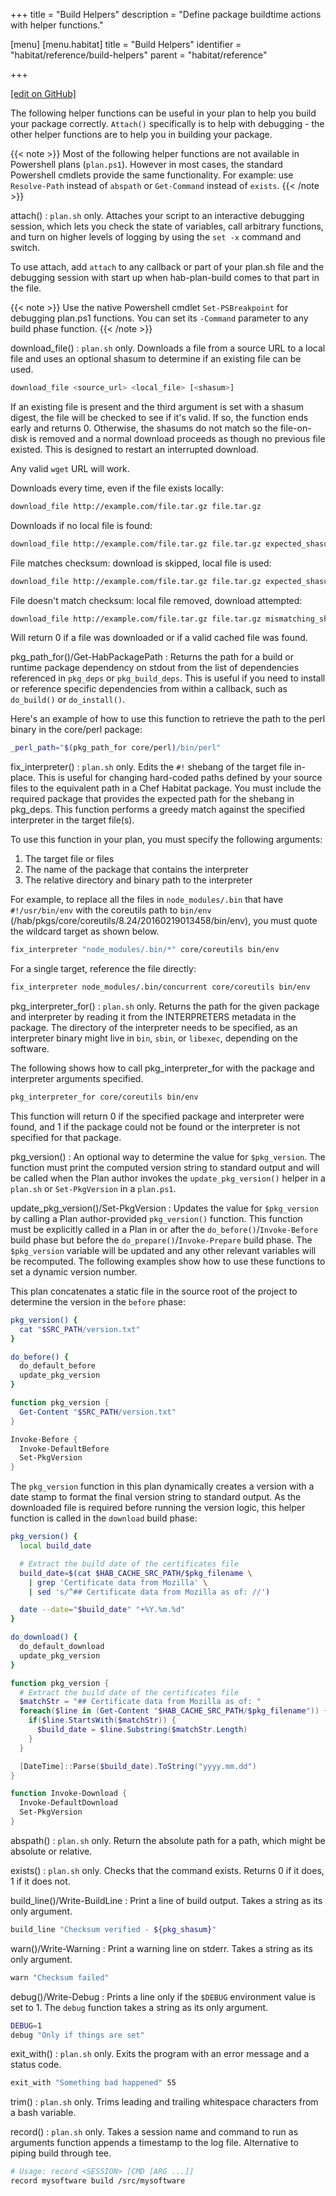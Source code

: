 +++
title = "Build Helpers"
description = "Define package buildtime actions with helper functions."

[menu]
  [menu.habitat]
    title = "Build Helpers"
    identifier = "habitat/reference/build-helpers"
    parent = "habitat/reference"

+++

[\[edit on GitHub\]](https://github.com/habitat-sh/habitat/blob/master/components/docs-chef-io/content/habitat/build-helpers.md)

The following helper functions can be useful in your plan to help you build your package correctly. `Attach()` specifically is to help with debugging - the other helper functions are to help you in building your package.

{{< note >}}
Most of the following helper functions are not available in Powershell plans (`plan.ps1`). However in most cases, the standard Powershell cmdlets provide the same functionality. For example: use `Resolve-Path` instead of `abspath` or `Get-Command` instead of `exists`.
{{< /note >}}

attach()
: `plan.sh` only. Attaches your script to an interactive debugging session, which lets you check the state of variables, call arbitrary functions, and turn on higher levels of logging by using the `set -x` command and switch.

  To use attach, add `attach` to any callback or part of your plan.sh file and the debugging session with start up when hab-plan-build comes to that part in the file.

{{< note >}}
Use the native Powershell cmdlet `Set-PSBreakpoint` for debugging plan.ps1 functions. You can set its `-Command` parameter to any build phase function.
{{< /note >}}

download_file()
: `plan.sh` only. Downloads a file from a source URL to a local file and uses an optional
shasum to determine if an existing file can be used.

```bash
download_file <source_url> <local_file> [<shasum>]
```

If an existing file is present and the third argument is set with a shasum
digest, the file will be checked to see if it's valid. If so, the function
ends early and returns 0. Otherwise, the shasums do not match so the
file-on-disk is removed and a normal download proceeds as though no previous
file existed. This is designed to restart an interrupted download.

Any valid `wget` URL will work.

Downloads every time, even if the file exists locally:

```bash
download_file http://example.com/file.tar.gz file.tar.gz
```

Downloads if no local file is found:

```bash
download_file http://example.com/file.tar.gz file.tar.gz expected_shasum
```

File matches checksum: download is skipped, local file is used:

```bash
download_file http://example.com/file.tar.gz file.tar.gz expected_shasum
```

File doesn't match checksum: local file removed, download attempted:

```bash
download_file http://example.com/file.tar.gz file.tar.gz mismatching_shasum
```

Will return 0 if a file was downloaded or if a valid cached file was found.

pkg\_path\_for()/Get-HabPackagePath
: Returns the path for a build or runtime package dependency on stdout from the list of dependencies referenced in `pkg_deps` or `pkg_build_deps`. This is useful if you need to install or reference specific dependencies from within a callback, such as `do_build()` or `do_install()`.

  Here's an example of how to use this function to retrieve the path to the perl binary in the core/perl package:

```bash
_perl_path="$(pkg_path_for core/perl)/bin/perl"
```

fix_interpreter()
: `plan.sh` only. Edits the `#!` shebang of the target file in-place. This is useful for changing hard-coded paths defined by your source files to the equivalent path in a Chef Habitat package. You must include the required package that provides the expected path for the shebang in pkg_deps. This function performs a greedy match against the specified interpreter in the target file(s).

To use this function in your plan, you must specify the following arguments:

  1. The target file or files
  2. The name of the package that contains the interpreter
  3. The relative directory and binary path to the interpreter

For example, to replace all the files in `node_modules/.bin` that have `#!/usr/bin/env` with the coreutils path to `bin/env` (/hab/pkgs/core/coreutils/8.24/20160219013458/bin/env), you must quote the wildcard target as shown below.

```bash
fix_interpreter "node_modules/.bin/*" core/coreutils bin/env
```

For a single target, reference the file directly:

```bash
fix_interpreter node_modules/.bin/concurrent core/coreutils bin/env
```

pkg\_interpreter\_for()
: `plan.sh` only. Returns the path for the given package and interpreter by reading it from the INTERPRETERS metadata in the package. The directory of the interpreter needs to be specified, as an interpreter binary might live in `bin`, `sbin`, or `libexec`, depending on the software.

The following shows how to call pkg_interpreter_for with the package and interpreter arguments specified.

```bash
pkg_interpreter_for core/coreutils bin/env
```

This function will return 0 if the specified package and interpreter were found, and 1 if the package could not be found or the interpreter is not specified for that package.

pkg_version()
: An optional way to determine the value for `$pkg_version`. The function must print the computed version string to standard output and will be called when the Plan author invokes the `update_pkg_version()` helper in a `plan.sh` or `Set-PkgVersion` in a `plan.ps1`.

update\_pkg\_version()/Set-PkgVersion
: Updates the value for `$pkg_version` by calling a Plan author-provided `pkg_version()` function. This function must be explicitly called in a Plan in or after the `do_before()`/`Invoke-Before` build phase but before the `do_prepare()`/`Invoke-Prepare` build phase. The `$pkg_version` variable will be updated and any other relevant variables will be recomputed. The following examples show how to use these functions to set a dynamic version number.

This plan concatenates a static file in the source root of the
project to determine the version in the
`before` phase:

```bash
pkg_version() {
  cat "$SRC_PATH/version.txt"
}

do_before() {
  do_default_before
  update_pkg_version
}
```

```powershell
function pkg_version {
  Get-Content "$SRC_PATH/version.txt"
}

Invoke-Before {
  Invoke-DefaultBefore
  Set-PkgVersion
}
```

The `pkg_version` function in this plan dynamically creates a version with a date stamp to format the final version string to standard output.
As the downloaded file is required before running the version logic, this helper function is called in the `download` build phase:

```bash
pkg_version() {
  local build_date

  # Extract the build date of the certificates file
  build_date=$(cat $HAB_CACHE_SRC_PATH/$pkg_filename \
    | grep 'Certificate data from Mozilla' \
    | sed 's/^## Certificate data from Mozilla as of: //')

  date --date="$build_date" "+%Y.%m.%d"
}

do_download() {
  do_default_download
  update_pkg_version
}
```

```powershell
function pkg_version {
  # Extract the build date of the certificates file
  $matchStr = "## Certificate data from Mozilla as of: "
  foreach($line in (Get-Content "$HAB_CACHE_SRC_PATH/$pkg_filename")) {
    if($line.StartsWith($matchStr)) {
      $build_date = $line.Substring($matchStr.Length)
    }
  }

  [DateTime]::Parse($build_date).ToString("yyyy.mm.dd")
}

function Invoke-Download {
  Invoke-DefaultDownload
  Set-PkgVersion
}
```

abspath()
: `plan.sh` only. Return the absolute path for a path, which might be absolute or relative.

exists()
: `plan.sh` only. Checks that the command exists. Returns 0 if it does, 1 if it does not.

build_line()/Write-BuildLine
: Print a line of build output. Takes a string as its only argument.

```bash
build_line "Checksum verified - ${pkg_shasum}"
```

warn()/Write-Warning
: Print a warning line on stderr. Takes a string as its only argument.

```bash
warn "Checksum failed"
```

debug()/Write-Debug
: Prints a line only if the `$DEBUG` environment value is set to 1. The `debug` function takes a string as its only argument.

```bash
DEBUG=1
debug "Only if things are set"
```

exit_with()
: `plan.sh` only. Exits the program with an error message and a status code.

```bash
exit_with "Something bad happened" 55
```

trim()
: `plan.sh` only. Trims leading and trailing whitespace characters from a bash variable.

record()
: `plan.sh` only. Takes a session name and command to run as arguments function appends a timestamp to the log file. Alternative to piping build through tee.

```bash
# Usage: record <SESSION> [CMD [ARG ...]]
record mysoftware build /src/mysoftware
```
